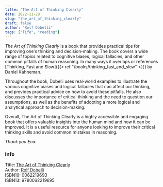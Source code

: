 ```yaml
---
title: "The Art of Thinking Clearly"
date: 2022-11-28
slug: "the_art_of_thinking_clearly"
draft: false
author: "Rolf Dobelli"
tags: ["life", "reading"]
---
```


_The Art of Thinking Clearly_ is a book that provides practical tips for improving one's thinking and decision-making.
The book covers a wide range of topics related to cognitive biases, logical
fallacies, and other common pitfalls of human reasoning. In many ways it overlaps
or references [Thinking, Fast and Slow]({{< ref "/books/thinking_fast_and_slow" >}}) by Daniel Kahneman.

Throughout the book, Dobelli uses real-world examples to illustrate the various cognitive biases and logical fallacies
that can affect our thinking, and provides practical advice on how to avoid these pitfalls. He also discusses the
importance of critical thinking and the need to question our assumptions, as well as the benefits of adopting a more
logical and analytical approach to decision-making.

Overall, The Art of Thinking Clearly is a highly accessible and engaging book that offers valuable insights into the
human mind and how it can be improved. It is a useful resource for anyone looking to improve their critical thinking
skills and avoid common mistakes in reasoning.

_Thank you Ena._

### Info

Title: [The Art of Thinking Clearly](https://en.wikipedia.org/wiki/The_Art_of_Thinking_Clearly)\
Author: [Rolf Dobelli](https://en.wikipedia.org/wiki/Rolf_Dobelli)\
ISBN10: 0062219693\
ISBN13: 9780062219695
